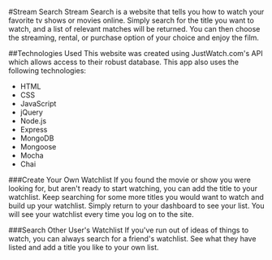 #Stream Search
Stream Search is a website that tells you how to watch your favorite tv shows or movies online. Simply search for the title you want to watch, and a list of relevant matches will be returned. You can then choose the streaming, rental, or purchase option of your choice and enjoy the film. 

##Technologies Used
This website was created using JustWatch.com's API which allows access to their robust database. This app also uses the following technologies:
* HTML
* CSS
* JavaScript
* jQuery
* Node.js
* Express
* MongoDB
* Mongoose
* Mocha
* Chai

###Create Your Own Watchlist
If you found the movie or show you were looking for, but aren't ready to start watching, you can add the title to your watchlist. Keep searching for some more titles you would want to watch and build up your watchlist. Simply return to your dashboard to see your list. You will see your watchlist every time you log on to the site. 

###Search Other User's Watchlist
If you've run out of ideas of things to watch, you can always search for a friend's watchlist. See what they have listed and add a title you like to your own list.

